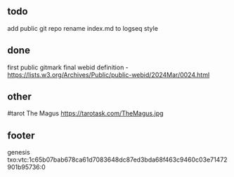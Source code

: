 ## todo

add public git repo
rename index.md to logseq style

## done

first public gitmark
final webid definition - https://lists.w3.org/Archives/Public/public-webid/2024Mar/0024.html

## other

#tarot The Magus https://tarotask.com/TheMagus.jpg

## footer

genesis txo:vtc:1c65b07bab678ca61d7083648dc87ed3bda68f463c9460c03e71472901b95736:0
